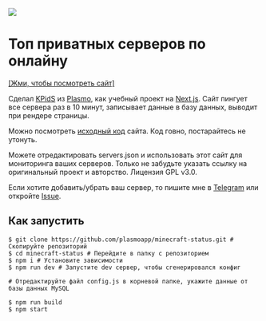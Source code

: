 ![](https://imgur.com/Qoj7dbO.png)

# Топ приватных серверов по онлайну

 [[Жми, чтобы посмотреть сайт]](https://stats.plo.su)

<p className="text_16">Сделал <a href="https://t.me/kpidsch" target="_blank">KPidS</a> из <a href="https://">Plasmo</a>, как учебный проект на <a href="https://Nextjs.org/" target="_blank">Next.js</a>. Сайт пингует все сервера раз в 10 минут, записывает данные в базу данных, выводит при рендере страницы.</p>

<p className="text_16">Можно посмотреть <a href="https://github.com/plasmoapp/minecraft-status" target="_blank">исходный код</a> сайта. Код говно, постарайтесь не утонуть.</p>

<p className="text_16">Можете отредактировать servers.json и использовать этот сайт для мониторинга ваших серверов. Только не забудьте указать ссылку на оригинальный проект и авторство. Лицензия GPL v3.0.</p>

<p className="text_16">Если хотите добавить/убрать ваш сервер, то пишите мне в <a href="https://t.me/kpids" target="_blank">Telegram</a> или откройте <a href="https://github.com/plasmoapp/minecraft-status/issues" target="_blank">Issue</a>.</p>

## Как запустить

```shell
$ git clone https://github.com/plasmoapp/minecraft-status.git # Скопируйте репозиторий
$ cd minecraft-status # Перейдите в папку с репозиторием
$ npm i # Установите зависимости
$ npm run dev # Запустите dev сервер, чтобы сгенерировался конфиг

# Отредактируйте файл config.js в корневой папке, укажите данные от базы данных MySQL

$ npm run build 
$ npm start
```
